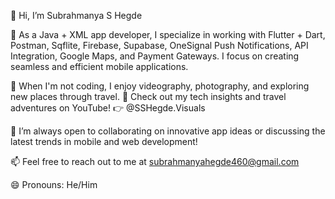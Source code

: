 👋 Hi, I’m Subrahmanya S Hegde

🌱 As a Java + XML app developer, I specialize in working with Flutter + Dart, Postman, Sqflite, Firebase, Supabase, OneSignal Push Notifications, API Integration, Google Maps, and Payment Gateways. I focus on creating seamless and efficient mobile applications.

📸 When I'm not coding, I enjoy videography, photography, and exploring new places through travel. 🎥 Check out my tech insights and travel adventures on YouTube! 👉 @SSHegde.Visuals

💬 I’m always open to collaborating on innovative app ideas or discussing the latest trends in mobile and web development!

📫 Feel free to reach out to me at subrahmanyahegde460@gmail.com

😄 Pronouns: He/Him
